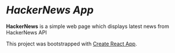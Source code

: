 
# *HackerNews App*

**HackerNews** is a simple web page which displays latest news from HackerNews API

This project was bootstrapped with [Create React App](https://github.com/facebookincubator/create-react-app).
